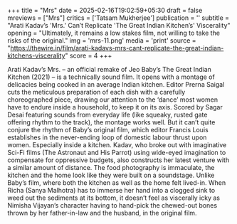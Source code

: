 +++
title = "Mrs"
date = 2025-02-16T19:02:59+05:30
draft = false
mreviews = ["Mrs"]
critics = ['Tatsam Mukherjee']
publication = ''
subtitle = "Arati Kadav’s 'Mrs.' Can’t Replicate 'The Great Indian Kitchen’s' Viscerality"
opening = "Ultimately, it remains a low stakes film, not willing to take the risks of the original."
img = 'mrs-11.png'
media = 'print'
source = "https://thewire.in/film/arati-kadavs-mrs-cant-replicate-the-great-indian-kitchens-viscerality"
score = 4
+++

Arati Kadav’s Mrs. – an official remake of Jeo Baby’s The Great Indian Kitchen (2021) – is a technically sound film. It opens with a montage of delicacies being cooked in an average Indian kitchen. Editor Prerna Saigal cuts the meticulous preparation of each dish with a carefully choreographed piece, drawing our attention to the ‘dance’ most women have to endure inside a household, to keep it on its axis. Scored by Sagar Desai featuring sounds from everyday life (like squeaky, rusted gate offering rhythm to the track), the montage works well. But it can’t quite conjure the rhythm of Baby’s original film, which editor Francis Louis establishes in the never-ending loop of domestic labour thrust upon women. Especially inside a kitchen. Kadav, who broke out with imaginative Sci-Fi films (The Astronaut and His Parrot) using wide-eyed imagination to compensate for oppressive budgets, also constructs her latest venture with a similar amount of distance. The food photography is immaculate, the kitchen and the home look like they were built on a soundstage. Unlike Baby’s film, where both the kitchen as well as the home felt lived-in. When Richa (Sanya Malhotra) has to immerse her hand into a clogged sink to weed out the sediments at its bottom, it doesn’t feel as viscerally icky as Nimisha Vijayan’s character having to hand-pick the chewed-out bones thrown by her father-in-law and the husband, in the original film.
